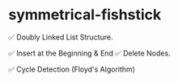 # symmetrical-fishstick

✅ Doubly Linked List Structure.

✅ Insert at the Beginning & End
✅ Delete Nodes.

✅ Cycle Detection (Floyd's Algorithm)